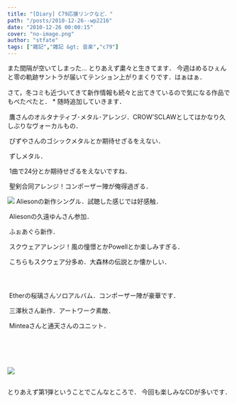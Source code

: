 ```yaml
---
title: "[Diary] C79応援リンクなど．"
path: "/posts/2010-12-26--wp2216"
date: "2010-12-26 00:00:15"
cover: "no-image.png"
author: "stfate"
tags: ["雑記","雑記 &gt; 音楽","c79"]
---
```



また間隔が空いてしまった…
とりあえず粛々と生きてます．
今週はめるひぇんと零の軌跡サントラが届いてテンション上がりまくりです．はぁはぁ．

<p style="margin-top:15px">さて，冬コミも近づいてきて新作情報も続々と出てきているので気になる作品でもぺたぺたと．
* 随時追加していきます．</p>

<p style="margin-top:15px">
<a href="http://paeg0014.crowsclaw.info/"><img src="http://paeg0014.crowsclaw.info/banner468.jpg" alt="" /></a>
鷹さんのオルタナティブ･メタル･アレンジ．CROW'SCLAWとしてはかなり久しぶりなヴォーカルもの．

<a href="http://www.pizuya.com/psyc-0003/c79.html"><img src="http://www.pizuya.com/psyc-0003/c79bn01.jpg" alt="" /></a>
ぴずやさんのゴシックメタルとか期待せざるをえない．

<a href="http://blankfield.but.jp/bfcd-0003/"><img src="http://blankfield.but.jp/bfcd-0003/bfcd0003_banner1.png" alt="" /></a>
ずしメタル．

<a href="http://electricred.jp/"><img src="http://electricred.jp/wp-content/uploads/2010/12/EP_banner_L.jpg" alt="" /></a>
1曲で24分とか期待せざるをえないですね．

<a href="http://yuta.dogearstudios.net/rmcd-0001/"><img src="http://yuta.dogearstudios.net/rmcd-0001/rom_banner1.jpg" alt="" /></a>
聖剣合同アレンジ！コンポーザー陣が俺得過ぎる．

<a href="http://www.alieson.net/html/"><img src="http://www.alieson.net/html/silv/img/banner_l.jpg"></a>
Aliesonの新作シングル．試聴した感じでは好感触．

<a href="http://paradise-eve.net/"><img src="http://paradise-eve.net/img/banner/eve_cd01_banner_01.jpg" alt="" /></a>
Aliesonの久遠ゆんさん参加．

<a href="http://www.fg-eclipse.net/works/tears.html"><img src="http://www.fg-eclipse.net/image/works/tears_banner_b.jpg" alt="" /></a>
ふぉあぐら新作．

<a href="http://resonant-sound.com/COM/CLOISTER_OF_MEMORIES.html"><img src="http://resonant-sound.com/COM/400_80.jpg" alt="" /></a>
スクウェアアレンジ！風の憧憬とかPowellとか楽しみすぎる．

<a href="http://project-sync.info/mercy/"><img src="http://project-sync.info/mercy/images/mercy_bnr_500.jpg" alt="" /></a>
こちらもスクウェア分多め．大森林の伝説とか懐かしい．

<a href="http://www.human-bbq.com/high.html"><img src="http://www.human-bbq.com/high_468.jpg" alt="" /></a>

<a href="http://kuroganelab.sakura.ne.jp/lightning_mirage/lightning_mirage.htm"><img src="http://kuroganelab.sakura.ne.jp/lightning_mirage/image/banner_L.png" alt="" /></a>

<a href="http://ryu-5150.jp/Symphonic-toho4/top.html"><img src="http://ryu-5150.jp/Symphonic-toho4/bana500-2.jpg" alt="" /></a>

<a href="http://www.ether-music.com/music/dl/index.html"><img src="http://www.ether-music.com/music/dl/img/bn400.jpg" alt="" /></a>
Etherの桜璃さんソロアルバム．コンポーザー陣が豪華です．

<a href="http://anraku.nothing.sh/akisora/2010fuyusora/"><img src="http://anraku.nothing.sh/akisora/2010fuyusora/img/bana_l.jpg" alt="" /></a>
三澤秋さん新作．アートワーク素敵．

<a href="http://teadrops.jp/ccdn0001/index.html"><img src="http://teadrops.jp/ccdn0001/img/syp_468bn.jpg" alt="" /></a>
Minteaさんと通天さんのユニット．

<a href="http://xion.art-studio.cc/"><img src="http://xion.art-studio.cc/images/banar/ex_spell_banar2.jpg" alt="" /></a>

<a href="http://www.circle-wave.net/"><img src="http://www.circle-wave.net/product/huyubotan/wave_huyubotan_468x100.jpg" alt="" /></a>

<a href="http://www.snv.jp/"><img src="http://www.snv.jp/img/material/fluv_bunner_l.jpg" alt="" /></a>

<a href="http://s-o-h.jp/"><img src="http://s-o-h.jp/images/banner_blackend.jpg" alt="" /></a>

<a href="http://www.shinsekai.co.uk/pa/"><img src="http://www.shinsekai.co.uk/banner/progressiveandroid_600.jpg" alt="" /></a>

<a href="http://www.lcaze.com/airnote/"><img src="http://www.lcaze.com/airnote/images/banner_l.jpg"></a>

<a href="http://tamusic.jp/?p=1656"><img src="http://tamusic.jp/img/TAM3-0070_468-60.jpg" alt="" /></a>
</p>

<p style="margin-top:15px">とりあえず第1弾ということでこんなところで．
今回も楽しみなCDが多いです．</p>